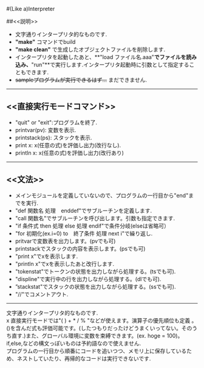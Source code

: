 #(Like a)Interpreter

##<<説明>>
* 文字通りインタープリタ的なものです. 
* **"make"** コマンドでbuild
* **"make clean"** で生成したオブジェクトファイルを削除します.  
* インタープリタを起動したあと、**"load ファイル名.aaa"**でファイルを読み込み、**"run"**で実行します.インタープリタ起動時に引数として指定することもできます.  
* ~~sampleプログラムが実行できるはず...~~ まだできません.


****
## <<直接実行モードコマンド>>

* "quit" or "exit":プログラムを終了.  
* printvar(pv): 変数を表示.  
* printstack(ps): スタックを表示.   
* print x: x(任意の式)を評価し出力(改行なし).   
* println x:  x(任意の式)を評価し出力(改行あり)  




****
## <<文法>>  
* メインモジュールを定義していないので、プログラムの一行目から"end"までを実行.  
* "def 関数名 処理　enddef"でサブルーチンを定義します.  
* "call 関数名"でサブルーチンを呼び出します。引数も指定できます.  
* "if 条件式 then 処理 else 処理 endif"で条件分岐(elseは省略可）  
* "for 初期化(ex.i=0) to　終了条件 処理 next i"で繰り返し.  
* pritvarで変数表を出力します。(pvでも可)  
* printstackでスタックの内容を表示します。(psでも可)  
* "print x"でxを表示します.  
* "println x"でxを表示したあと改行します.  
* "tokenstat"でトークンの状態を出力しながら処理する。(tsでも可).  
* "displine"で実行中の行を出力しながら処理する。(dlでも可).  
* ”stackstat"でスタックの状態を出力しながら処理する。(ssでも可).  
* "//"でコメントアウト.  


****
 文字通りインタープリタ的なものです.  
x 直接実行モードでは"( ) + * / % "などが使えます。演算子の優先順位も定義 。()を含んだ式も評価可能です。(したつもりだったけどうまくいってない。そのうち直す.)また、グローバル環境に変数を束縛できます。(ex. hoge = 100)。if,else,などの構文っぽいものは予約語なので使えません.  
プログラムの一行目から順番にコードを追いつつ、メモリ上に保存しているため、ネストしていたり、再帰的なコードは実行できないです.  

